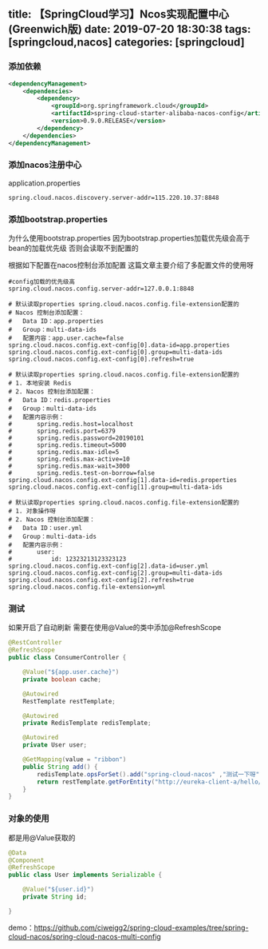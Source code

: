 title: 【SpringCloud学习】Ncos实现配置中心(Greenwich版)
date: 2019-07-20 18:30:38
tags: [springcloud,nacos]
categories: [springcloud]
---
### 添加依赖

```xml
<dependencyManagement>
    <dependencies>
        <dependency>
            <groupId>org.springframework.cloud</groupId>
            <artifactId>spring-cloud-starter-alibaba-nacos-config</artifactId>
            <version>0.9.0.RELEASE</version>
        </dependency>
    </dependencies>
</dependencyManagement>
```

<!--more-->

### 添加nacos注册中心

application.properties

```properties
spring.cloud.nacos.discovery.server-addr=115.220.10.37:8848
```

### 添加bootstrap.properties

为什么使用bootstrap.properties 因为bootstrap.properties加载优先级会高于bean的加载优先级 否则会读取不到配置的

根据如下配置在nacos控制台添加配置 这篇文章主要介绍了多配置文件的使用呀

```properties
#config加载的优先级高
spring.cloud.nacos.config.server-addr=127.0.0.1:8848

# 默认读取properties spring.cloud.nacos.config.file-extension配置的
# Nacos 控制台添加配置：
#   Data ID：app.properties
#   Group：multi-data-ids
#   配置内容：app.user.cache=false
spring.cloud.nacos.config.ext-config[0].data-id=app.properties
spring.cloud.nacos.config.ext-config[0].group=multi-data-ids
spring.cloud.nacos.config.ext-config[0].refresh=true

# 默认读取properties spring.cloud.nacos.config.file-extension配置的
# 1. 本地安装 Redis
# 2. Nacos 控制台添加配置：
#   Data ID：redis.properties
#   Group：multi-data-ids
#   配置内容示例：
#       spring.redis.host=localhost
#       spring.redis.port=6379
#       spring.redis.password=20190101
#       spring.redis.timeout=5000
#       spring.redis.max-idle=5
#       spring.redis.max-active=10
#       spring.redis.max-wait=3000
#       spring.redis.test-on-borrow=false
spring.cloud.nacos.config.ext-config[1].data-id=redis.properties
spring.cloud.nacos.config.ext-config[1].group=multi-data-ids

# 默认读取properties spring.cloud.nacos.config.file-extension配置的
# 1. 对象操作呀
# 2. Nacos 控制台添加配置：
#   Data ID：user.yml
#   Group：multi-data-ids
#   配置内容示例：
#       user:
#           id: 12323213123323123
spring.cloud.nacos.config.ext-config[2].data-id=user.yml
spring.cloud.nacos.config.ext-config[2].group=multi-data-ids
spring.cloud.nacos.config.ext-config[2].refresh=true
spring.cloud.nacos.config.file-extension=yml
```

### 测试

如果开启了自动刷新 需要在使用@Value的类中添加@RefreshScope

```java
@RestController
@RefreshScope
public class ConsumerController {

    @Value("${app.user.cache}")
    private boolean cache;

    @Autowired
    RestTemplate restTemplate;

    @Autowired
    private RedisTemplate redisTemplate;

    @Autowired
    private User user;

    @GetMapping(value = "ribbon")
    public String add() {
        redisTemplate.opsForSet().add("spring-cloud-nacos" ,"测试一下呀");
        return restTemplate.getForEntity("http://eureka-client-a/hello/zwd",String.class).getBody();
    }
}
```

### 对象的使用

都是用@Value获取的

```java
@Data
@Component
@RefreshScope
public class User implements Serializable {

	@Value("${user.id}")
	private String id;

}
```

demo：https://github.com/ciweigg2/spring-cloud-examples/tree/spring-cloud-nacos/spring-cloud-nacos-multi-config